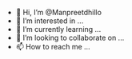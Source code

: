 - 👋 Hi, I’m @Manpreetdhillo
- 👀 I’m interested in ...
- 🌱 I’m currently learning ...
- 💞️ I’m looking to collaborate on ...
- 📫 How to reach me ...

<!---
Manpreetdhillo/Manpreetdhillo is a ✨ special ✨ repository because its `README.md` (this file) appears on your GitHub profile.
You can click the Preview link to take a look at your changes.
--->
